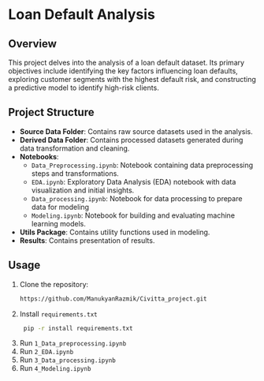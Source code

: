 # Loan Default Analysis

## Overview

This project delves into the analysis of a loan default dataset. Its primary objectives include identifying the key factors influencing loan defaults, exploring customer segments with the highest default risk, and constructing a predictive model to identify high-risk clients.

## Project Structure
- **Source Data Folder**: Contains raw source datasets used in the analysis.
- **Derived Data Folder**: Contains processed datasets generated during data transformation and cleaning.
- **Notebooks**:
  - `Data_Preprocessing.ipynb`: Notebook containing data preprocessing steps and transformations.
  - `EDA.ipynb`: Exploratory Data Analysis (EDA) notebook with data visualization and initial insights.
  - `Data_processing.ipynb`: Notebook for data processing to prepare data for modeling
  - `Modeling.ipynb`: Notebook for building and evaluating machine learning models.
- **Utils Package**: Contains utility functions used in modeling.
- **Results**: Contains presentation of results.


## Usage
1. Clone the repository:
   ``` bash
   https://github.com/ManukyanRazmik/Civitta_project.git
   
2. Install `requirements.txt`  
   ``` bash
    pip -r install requirements.txt

3. Run `1_Data_preprocessing.ipynb`
4. Run `2_EDA.ipynb`
5. Run `3_Data_processing.ipynb`
6. Run `4_Modeling.ipynb`